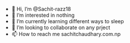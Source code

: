 - 👋 Hi, I’m @Sachit-razz18
- 👀 I’m interested in nothing
- 🌱 I’m currently learning different ways to sleep
- 💞️ I’m looking to collaborate on any prject
- 📫 How to reach me sachitchaudhary.com.np

<!---
Sachit-razz18/Sachit-razz18 is a ✨ special ✨ repository because its `README.md` (this file) appears on your GitHub profile.
You can click the Preview link to take a look at your changes.
--->
